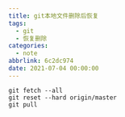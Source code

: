 ```yaml
---
title: git本地文件删除后恢复
tags:
  - git
  - 恢复删除
categories:
  - note
abbrlink: 6c2dc974
date: 2021-07-04 00:00:00
---
```




```
git fetch --all
git reset --hard origin/master
git pull
```
